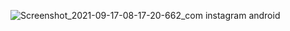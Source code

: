 ![Screenshot_2021-09-17-08-17-20-662_com instagram android](https://user-images.githubusercontent.com/84840682/133717912-6845c280-99b3-49bc-8ef7-121c0a07892e.jpg)

